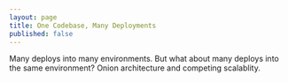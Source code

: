 ```yaml
---
layout: page
title: One Codebase, Many Deployments
published: false
---
```


Many deploys into many environments. But what about many deploys into the same environment? Onion architecture and competing scalablity.
